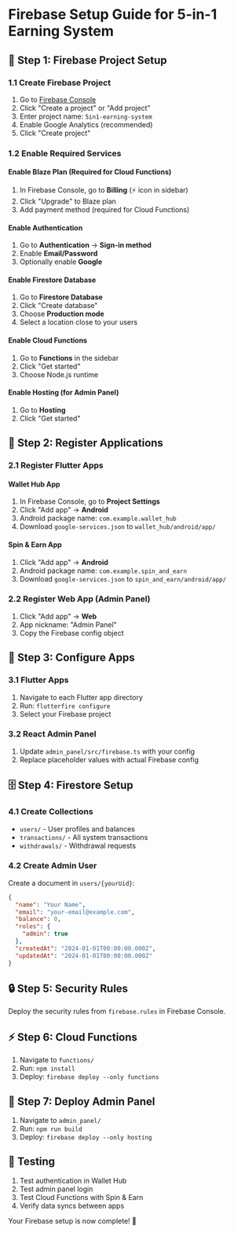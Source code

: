 # Firebase Setup Guide for 5-in-1 Earning System

## 🚀 Step 1: Firebase Project Setup

### 1.1 Create Firebase Project
1. Go to [Firebase Console](https://console.firebase.google.com/)
2. Click "Create a project" or "Add project"
3. Enter project name: `5in1-earning-system`
4. Enable Google Analytics (recommended)
5. Click "Create project"

### 1.2 Enable Required Services

#### Enable Blaze Plan (Required for Cloud Functions)
1. In Firebase Console, go to **Billing** (⚡ icon in sidebar)
2. Click "Upgrade" to Blaze plan
3. Add payment method (required for Cloud Functions)

#### Enable Authentication
1. Go to **Authentication** → **Sign-in method**
2. Enable **Email/Password**
3. Optionally enable **Google**

#### Enable Firestore Database
1. Go to **Firestore Database**
2. Click "Create database"
3. Choose **Production mode**
4. Select a location close to your users

#### Enable Cloud Functions
1. Go to **Functions** in the sidebar
2. Click "Get started"
3. Choose Node.js runtime

#### Enable Hosting (for Admin Panel)
1. Go to **Hosting**
2. Click "Get started"

## 🔧 Step 2: Register Applications

### 2.1 Register Flutter Apps

#### Wallet Hub App
1. In Firebase Console, go to **Project Settings**
2. Click "Add app" → **Android**
3. Android package name: `com.example.wallet_hub`
4. Download `google-services.json` to `wallet_hub/android/app/`

#### Spin & Earn App
1. Click "Add app" → **Android**
2. Android package name: `com.example.spin_and_earn`
3. Download `google-services.json` to `spin_and_earn/android/app/`

### 2.2 Register Web App (Admin Panel)
1. Click "Add app" → **Web**
2. App nickname: "Admin Panel"
3. Copy the Firebase config object

## 📱 Step 3: Configure Apps

### 3.1 Flutter Apps
1. Navigate to each Flutter app directory
2. Run: `flutterfire configure`
3. Select your Firebase project

### 3.2 React Admin Panel
1. Update `admin_panel/src/firebase.ts` with your config
2. Replace placeholder values with actual Firebase config

## 🗄️ Step 4: Firestore Setup

### 4.1 Create Collections
- `users/` - User profiles and balances
- `transactions/` - All system transactions
- `withdrawals/` - Withdrawal requests

### 4.2 Create Admin User
Create a document in `users/{yourUid}`:
```json
{
  "name": "Your Name",
  "email": "your-email@example.com",
  "balance": 0,
  "roles": {
    "admin": true
  },
  "createdAt": "2024-01-01T00:00:00.000Z",
  "updatedAt": "2024-01-01T00:00:00.000Z"
}
```

## 🔒 Step 5: Security Rules

Deploy the security rules from `firebase.rules` in Firebase Console.

## ⚡ Step 6: Cloud Functions

1. Navigate to `functions/`
2. Run: `npm install`
3. Deploy: `firebase deploy --only functions`

## 🚀 Step 7: Deploy Admin Panel

1. Navigate to `admin_panel/`
2. Run: `npm run build`
3. Deploy: `firebase deploy --only hosting`

## 🎯 Testing

1. Test authentication in Wallet Hub
2. Test admin panel login
3. Test Cloud Functions with Spin & Earn
4. Verify data syncs between apps

Your Firebase setup is now complete! 🎉 